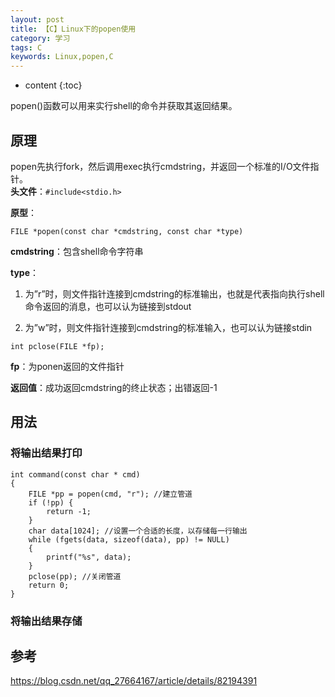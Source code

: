 ```yaml
---
layout: post
title: 【C】Linux下的popen使用
category: 学习
tags: C
keywords: Linux,popen,C
---
```


* content
{:toc}

popen()函数可以用来实行shell的命令并获取其返回结果。

## 原理

popen先执行fork，然后调用exec执行cmdstring，并返回一个标准的I/O文件指针。  
**头文件**：`#include<stdio.h>`

**原型**：
```
FILE *popen(const char *cmdstring, const char *type)
``` 
**cmdstring**：包含shell命令字符串

**type**：
1. 为”r”时，则文件指针连接到cmdstring的标准输出，也就是代表指向执行shell命令返回的消息，也可以认为链接到stdout

2. 为”w”时，则文件指针连接到cmdstring的标准输入，也可以认为链接stdin

```
int pclose(FILE *fp);
```
**fp**：为ponen返回的文件指针

**返回值**：成功返回cmdstring的终止状态；出错返回-1


## 用法

### 将输出结果打印
```
int command(const char * cmd)
{
    FILE *pp = popen(cmd, "r"); //建立管道
    if (!pp) {
        return -1;
    }
    char data[1024]; //设置一个合适的长度，以存储每一行输出
    while (fgets(data, sizeof(data), pp) != NULL)
	{
		printf("%s", data);
	}
    pclose(pp); //关闭管道
    return 0;
}
```


### 将输出结果存储



## 参考

<https://blog.csdn.net/qq_27664167/article/details/82194391>


